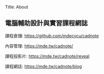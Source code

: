Title: About

## 電腦輔助設計與實習課程網誌

課程倉儲: <a href="https://github.com/mdecycu/cadnote">https://github.com/mdecycu/cadnote</a>

內容管理: <a href="https://mde.tw/cadnote/">https://mde.tw/cadnote/</a>

課程投影片: <a href="https://mde.tw/cadnote/reveal">https://mde.tw/cadnote/reveal</a>

課程網誌: <a href="https://mde.tw/cadnote/blog">https://mde.tw/cadnote/blog</a>








